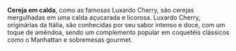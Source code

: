 **Cereja em calda**, como as famosas Luxardo Cherry, são cerejas mergulhadas em uma calda açucarada e licorosa. Luxardo Cherry, originárias da Itália, são conhecidas por seu sabor intenso e doce, com um toque de amêndoa, sendo um complemento popular em coquetéis clássicos como o Manhattan e sobremesas gourmet.